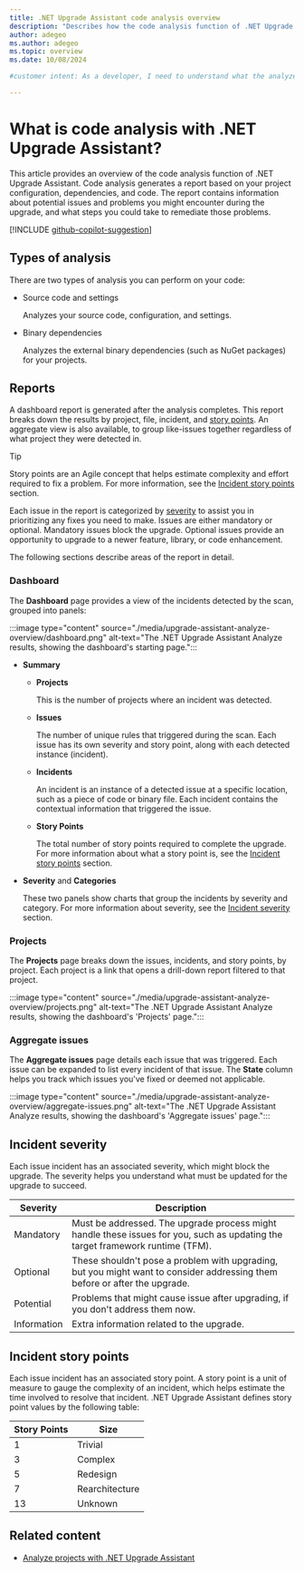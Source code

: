 ```yaml
---
title: .NET Upgrade Assistant code analysis overview
description: "Describes how the code analysis function of .NET Upgrade Assistant works. The analysis generates a report that lists what aspects of your project will be upgraded, and if any manual work is involved."
author: adegeo
ms.author: adegeo
ms.topic: overview
ms.date: 10/08/2024

#customer intent: As a developer, I need to understand what the analyze function of .NET Upgrade Assistant does.

---
```


# What is code analysis with .NET Upgrade Assistant?

This article provides an overview of the code analysis function of .NET Upgrade Assistant. Code analysis generates a report based on your project configuration, dependencies, and code. The report contains information about potential issues and problems you might encounter during the upgrade, and what steps you could take to remediate those problems.

[!INCLUDE [github-copilot-suggestion](includes/github-copilot-suggestion.md)]

## Types of analysis

There are two types of analysis you can perform on your code:

- Source code and settings

  Analyzes your source code, configuration, and settings.

- Binary dependencies

  Analyzes the external binary dependencies (such as NuGet packages) for your projects.

<!--

Cutting this out until the extension docs are written

## Custom configuration

You can use a configuration file for the code analysis engine to control how the analysis is performed.

-->

## Reports

A dashboard report is generated after the analysis completes. This report breaks down the results by project, file, incident, and [story points](#incident-story-points). An aggregate view is also available, to group like-issues together regardless of what project they were detected in.

> [!TIP]
> Story points are an Agile concept that helps estimate complexity and effort required to fix a problem. For more information, see the [Incident story points](#incident-story-points) section.

Each issue in the report is categorized by [severity](#incident-severity) to assist you in prioritizing any fixes you need to make. Issues are either mandatory or optional. Mandatory issues block the upgrade. Optional issues provide an opportunity to upgrade to a newer feature, library, or code enhancement.

The following sections describe areas of the report in detail.

### Dashboard

The **Dashboard** page provides a view of the incidents detected by the scan, grouped into panels:

:::image type="content" source="./media/upgrade-assistant-analyze-overview/dashboard.png" alt-text="The .NET Upgrade Assistant Analyze results, showing the dashboard's starting page.":::

- **Summary**

  - **Projects**

    This is the number of projects where an incident was detected.

  - **Issues**

    The number of unique rules that triggered during the scan. Each issue has its own severity and story point, along with each detected instance (incident).

  - **Incidents**

    An incident is an instance of a detected issue at a specific location, such as a piece of code or binary file. Each incident contains the contextual information that triggered the issue.

  - **Story Points**

    The total number of story points required to complete the upgrade. For more information about what a story point is, see the [Incident story points](#incident-story-points) section.

- **Severity** and **Categories**

  These two panels show charts that group the incidents by severity and category. For more information about severity, see the [Incident severity](#incident-severity) section.

### Projects

The **Projects** page breaks down the issues, incidents, and story points, by project. Each project is a link that opens a drill-down report filtered to that project.

:::image type="content" source="./media/upgrade-assistant-analyze-overview/projects.png" alt-text="The .NET Upgrade Assistant Analyze results, showing the dashboard's 'Projects' page.":::

### Aggregate issues

The **Aggregate issues** page details each issue that was triggered. Each issue can be expanded to list every incident of that issue. The **State** column helps you track which issues you've fixed or deemed not applicable.

:::image type="content" source="./media/upgrade-assistant-analyze-overview/aggregate-issues.png" alt-text="The .NET Upgrade Assistant Analyze results, showing the dashboard's 'Aggregate issues' page.":::

## Incident severity

Each issue incident has an associated severity, which might block the upgrade. The severity helps you understand what must be updated for the upgrade to succeed.

| Severity | Description |
| --- | --- |
| Mandatory | Must be addressed. The upgrade process might handle these issues for you, such as updating the target framework runtime (TFM). |
| Optional | These shouldn't pose a problem with upgrading, but you might want to consider addressing them before or after the upgrade. |
| Potential | Problems that might cause issue after upgrading, if you don't address them now. |
| Information | Extra information related to the upgrade. |

## Incident story points

Each issue incident has an associated story point. A story point is a unit of measure to gauge the complexity of an incident, which helps estimate the time involved to resolve that incident. .NET Upgrade Assistant defines story point values by the following table:

| Story Points | Size           |
|--------------|----------------|
| 1            | Trivial        |
| 3            | Complex        |
| 5            | Redesign       |
| 7            | Rearchitecture |
| 13           | Unknown        |

## Related content

- [Analyze projects with .NET Upgrade Assistant](upgrade-assistant-how-to-analyze.md)
